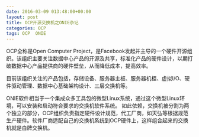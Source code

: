 ```yaml
---
date: 2016-03-09 013:48:00+00:00
layout: post
title: OCP开源交换机之ONIE杂记
categories: OCP
tags: OCP  ONIE
---
```


OCP全称是Open Computer Project，是Facebook发起并主导的一个硬件开源组织。该组织主要关注数据中心产品的开源及共享，标准化产品的硬件设计，以期打破数据中心产品提供商的硬件壁垒，从而降低成本，提高效率。

目前该组织关注的产品包括，存储设备、服务器主板、服务器机柜、虚拟I/O、硬件驱动管理、数据中心基础架构设计、三层交换机等。

ONIE软件相当于一个集成众多工具包的微型Linux系统，通过这个微型Linux环境，可以安装和启动符合要求的交换机软件系统。
如此依赖，交换机被分割为两个独立的部分，OCP组织负责指定硬件设计规范，代工厂商，如天弘等根据规范生产硬件。软件厂商适配自己的交换机系统到OCP硬件上，这样组合起来的交换机就是白牌交换机。
